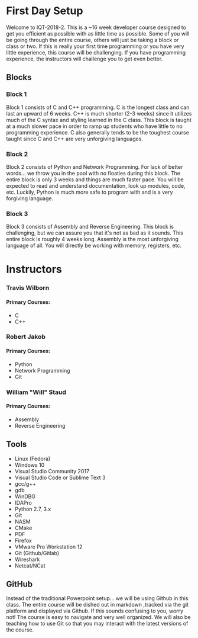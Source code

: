 # First Day Setup

Welcome to IQT-2018-2. This is a ~16 week developer course designed to get you efficient as possible with as little time as possible. Some of you will be going through the entire course, others will just be taking a block or class or two. If this is really your first time programming or you have very little experience, this course will be challenging. If you have programming experience, the instructors will challenge you to get even better.

## Blocks

### Block 1

Block 1 consists of C and C++ programming. C is the longest class and can last an upward of 6 weeks. C++ is much shorter \(2-3 weeks\) since it utilizes much of the C syntax and styling learned in the C class. This block is taught at a much slower pace in order to ramp up students who have little to no programming experience. C also generally tends to be the toughest course taught since C and C++ are very unforgiving languages.

### Block 2

Block 2 consists of Python and Network Programming. For lack of better words... we throw you in the pool with no floaties during this block. The entire block is only 3 weeks and things are much faster pace. You will be expected to read and understand documentation, look up modules, code, etc. Luckily, Python is much more safe to program with and is a very forgiving language.

### Block 3

Block 3 consists of Assembly and Reverse Engineering. This block is challenging, but we can assure you that it's not as bad as it sounds. This entire block is roughly 4 weeks long. Assembly is the most unforgiving language of all. You will directly be working with memory, registers, etc.

# Instructors

### Travis Wilborn

#### Primary Courses:

* C
* C++

### Robert Jakob

#### Primary Courses:

* Python
* Network Programming
* Git

### William "Will" Staud

#### Primary Courses:

* Assembly
* Reverse Engineering

## Tools

* Linux \(Fedora\)
* Windows 10
* Visual Studio Community 2017
* Visual Studio Code or Sublime Text 3 
* gcc/g++
* gdb
* WinDBG
* IDAPro
* Python 2.7, 3.x
* Git
* NASM
* CMake
* PDF
* Firefox
* VMware Pro Workstation 12
* Git \(Github/Gitlab\)
* Wireshark
* Netcat/NCat

## GitHub

Instead of the traditional Powerpoint setup... we will be using Github in this class. The entire course will be dished out in markdown ,tracked via the git platform and displayed via Github. If this sounds confusing to you, worry not! The course is easy to navigate and very well organized. We will also be teaching how to use Git so that you may interact with the latest versions of the course. 
